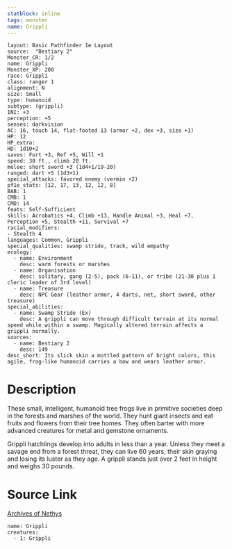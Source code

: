 ```yaml
---
statblock: inline
tags: monster
name: Grippli
---
```

```statblock
layout: Basic Pathfinder 1e Layout
source:  "Bestiary 2"
Monster_CR: 1/2
name: Grippli
Monster_XP: 200
race: Grippli
class: ranger 1
alignment: N
size: Small
type: humanoid
subtype: (grippli)
INI: +3
perception: +5
senses: darkvision
AC: 16, touch 14, flat-footed 13 (armor +2, dex +3, size +1)
HP: 12
HP_extra: 
HD: 1d10+2
saves: Fort +3, Ref +5, Will +1
speed: 30 ft., climb 20 ft.
melee: short sword +3 (1d4+1/19-20)
ranged: dart +5 (1d3+1)
special_attacks: favored enemy (vermin +2)
pf1e_stats: [12, 17, 13, 12, 12, 8]
BAB: 1
CMB: 1
CMD: 14
feats: Self-Sufficient
skills: Acrobatics +4, Climb +13, Handle Animal +3, Heal +7, Perception +5, Stealth +11, Survival +7
racial_modifiers:
- Stealth 4
languages: Common, Grippli
special_qualities: swamp stride, track, wild empathy
ecology:
  - name: Environment
    desc: warm forests or marshes
  - name: Organisation
    desc: solitary, gang (2-5), pack (6-11), or tribe (21-30 plus 1 cleric leader of 3rd level)
  - name: Treasure
    desc: NPC Gear (leather armor, 4 darts, net, short sword, other treasure)
special_abilities:
  - name: Swamp Stride (Ex)
    desc: A grippli can move through difficult terrain at its normal speed while within a swamp. Magically altered terrain affects a grippli normally.
sources:
  - name: Bestiary 2
    desc: 149
desc_short: Its slick skin a mottled pattern of bright colors, this agile, frog-like humanoid carries a bow and wears leather armor.
```
# Description
These small, intelligent, humanoid tree frogs live in primitive societies deep in the forests and marshes of the world. They hunt giant insects and eat fruits and flowers from their tree homes. They often barter with more advanced creatures for metal and gemstone ornaments.

Grippli hatchlings develop into adults in less than a year. Unless they meet a savage end from a forest threat, they can live 60 years, their skin graying and losing its luster as they age. A grippli stands just over 2 feet in height and weighs 30 pounds.
# Source Link
[Archives of Nethys](https://aonprd.com/MonsterDisplay.aspx?ItemName=Grippli)
```encounter-table
name: Grippli
creatures:
  - 1: Grippli
```
